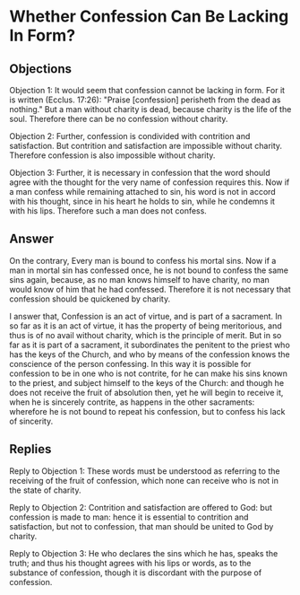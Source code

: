 # Whether Confession Can Be Lacking In Form?

## Objections

Objection 1: It would seem that confession cannot be lacking in form. For it is written (Ecclus. 17:26): "Praise [confession] perisheth from the dead as nothing." But a man without charity is dead, because charity is the life of the soul. Therefore there can be no confession without charity.

Objection 2: Further, confession is condivided with contrition and satisfaction. But contrition and satisfaction are impossible without charity. Therefore confession is also impossible without charity.

Objection 3: Further, it is necessary in confession that the word should agree with the thought for the very name of confession requires this. Now if a man confess while remaining attached to sin, his word is not in accord with his thought, since in his heart he holds to sin, while he condemns it with his lips. Therefore such a man does not confess.

## Answer

On the contrary, Every man is bound to confess his mortal sins. Now if a man in mortal sin has confessed once, he is not bound to confess the same sins again, because, as no man knows himself to have charity, no man would know of him that he had confessed. Therefore it is not necessary that confession should be quickened by charity.

I answer that, Confession is an act of virtue, and is part of a sacrament. In so far as it is an act of virtue, it has the property of being meritorious, and thus is of no avail without charity, which is the principle of merit. But in so far as it is part of a sacrament, it subordinates the penitent to the priest who has the keys of the Church, and who by means of the confession knows the conscience of the person confessing. In this way it is possible for confession to be in one who is not contrite, for he can make his sins known to the priest, and subject himself to the keys of the Church: and though he does not receive the fruit of absolution then, yet he will begin to receive it, when he is sincerely contrite, as happens in the other sacraments: wherefore he is not bound to repeat his confession, but to confess his lack of sincerity.

## Replies

Reply to Objection 1: These words must be understood as referring to the receiving of the fruit of confession, which none can receive who is not in the state of charity.

Reply to Objection 2: Contrition and satisfaction are offered to God: but confession is made to man: hence it is essential to contrition and satisfaction, but not to confession, that man should be united to God by charity.

Reply to Objection 3: He who declares the sins which he has, speaks the truth; and thus his thought agrees with his lips or words, as to the substance of confession, though it is discordant with the purpose of confession.
